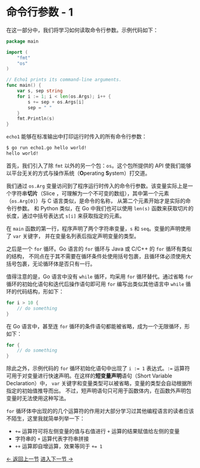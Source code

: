 # 命令行参数 - 1

在这一部分中，我们将学习如何读取命令行参数。示例代码如下：

```go
package main

import (
	"fmt"
	"os"
)

// Echo1 prints its command-line arguments.
func main() {
	var s, sep string
	for i := 1; i < len(os.Args); i++ {
		s += sep + os.Args[i]
		sep = " "
	}
	fmt.Println(s)
}
```

`echo1` 能够在标准输出中打印运行时传入的所有命令行参数：

```bash
$ go run echo1.go hello world!
hello world!
```

首先，我们引入了除 `fmt` 以外的另一个包：`os`。这个包所提供的 API 
使我们能够以平台无关的方式与操作系统（**O**perating **S**ystem）打交道。

我们通过 `os.Arg` 变量访问到了程序运行时传入的命令行参数。该变量实际上是一个字符串**切片**（Slice
，可理解为一个不可变的数组），其中第一个元素（`os.Arg[0]`）与 C 语言类似，是命令的名称，
从第二个元素开始才是实际的命令行参数。
和 Python 类似，在 Go 中我们也可以使用 `len(s)` 函数来获取切片的长度，通过中括号表达式 `s[i]`
来获取指定的元素。

在 `main` 函数的第一行，程序声明了两个字符串变量，`s` 和 `seq`。变量的声明使用了 `var` 关键字，
并在变量名列表后指定声明变量的类型。

之后是一个 `for` 循环。Go 语言的 `for` 循环与 Java 或 C/C++ 的 `for` 循环有类似的结构，
不同点在于其不需要在循环条件处使用括号包裹，且循环体必须使用大括号包裹，无论循环体是否只有一行。

值得注意的是，Go 语言中没有 `while` 循环，均采用 `for` 循环替代。通过省略 `for`
循环的初始化语句和迭代后操作语句即可用 `for` 编写出类似其他语言中 `while` 循环的代码结构，形如下：

```go
for i > 10 {
    // do something
}
```

在 Go 语言中，甚至连 `for` 循环的条件语句都能被省略，成为一个无限循环，形如下：

```go
for {
    // do something
}
```

除此之外，示例代码的 `for` 循环初始化语句中出现了 `i := 1` 表达式。`:=`
运算符可用于对变量进行快速声明。在这样的**短变量声明**语句（Short Variable Declaration）中，
`var` 关键字和变量类型可以被省略，变量的类型会自动根据所指定的初始值推导而出。
不过，短声明语句只可用于函数体内，在函数外声明包变量时无法使用这种写法。

`for` 循环体中出现的的几个运算符的作用对大部分学习过其他编程语言的读者应该不陌生，这里我就简单列举一下：

- `+=` 运算符可将左侧变量的值与右值进行 `+` 运算的结果赋值给左侧的变量
- 字符串的 `+` 运算代表字符串拼接
- `++` 运算即自增运算，效果等同于 `+= 1`

[<- 返回上一节](../hello/) [进入下一节 ->](../echo2/)
